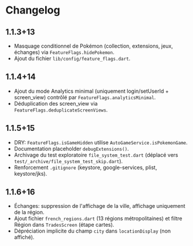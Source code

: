 # Changelog

## 1.1.3+13
- Masquage conditionnel de Pokémon (collection, extensions, jeux, échanges) via `FeatureFlags.hidePokemon`.
- Ajout du fichier `lib/config/feature_flags.dart`.

## 1.1.4+14
- Ajout du mode Analytics minimal (uniquement login/setUserId + screen_view) contrôlé par `FeatureFlags.analyticsMinimal`.
- Déduplication des screen_view via `FeatureFlags.deduplicateScreenViews`.

## 1.1.5+15
- DRY: `FeatureFlags.isGameHidden` utilise `AutoGameService.isPokemonGame`.
- Documentation placeholder `debugExtensions()`.
- Archivage du test exploratoire `file_system_test.dart` (déplacé vers `test/_archive/file_system_test_skip.dart`).
- Renforcement `.gitignore` (keystore, google-services, plist, keystore/jks).

## 1.1.6+16
- Échanges: suppression de l'affichage de la ville, affichage uniquement de la région.
- Ajout fichier `french_regions.dart` (13 régions métropolitaines) et filtre Région dans `TradesScreen` (étape cartes).
- Dépréciation implicite du champ `city` dans `locationDisplay` (non affiché).
